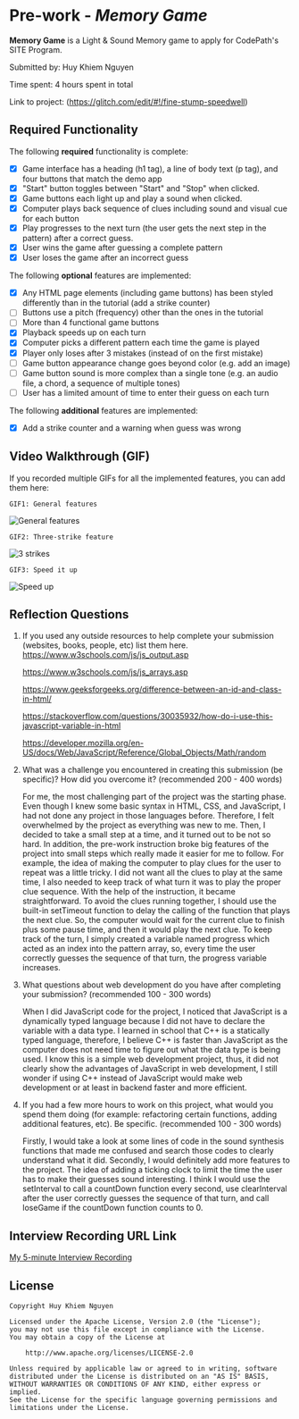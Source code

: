 # Pre-work - *Memory Game*

**Memory Game** is a Light & Sound Memory game to apply for CodePath's SITE Program. 

Submitted by: Huy Khiem Nguyen

Time spent: 4 hours spent in total

Link to project: (https://glitch.com/edit/#!/fine-stump-speedwell)

## Required Functionality

The following **required** functionality is complete:

* [x] Game interface has a heading (h1 tag), a line of body text (p tag), and four buttons that match the demo app
* [x] "Start" button toggles between "Start" and "Stop" when clicked. 
* [x] Game buttons each light up and play a sound when clicked. 
* [x] Computer plays back sequence of clues including sound and visual cue for each button
* [x] Play progresses to the next turn (the user gets the next step in the pattern) after a correct guess. 
* [x] User wins the game after guessing a complete pattern
* [x] User loses the game after an incorrect guess

The following **optional** features are implemented:

* [x] Any HTML page elements (including game buttons) has been styled differently than in the tutorial (add a strike counter)
* [ ] Buttons use a pitch (frequency) other than the ones in the tutorial
* [ ] More than 4 functional game buttons
* [x] Playback speeds up on each turn
* [x] Computer picks a different pattern each time the game is played
* [x] Player only loses after 3 mistakes (instead of on the first mistake)
* [ ] Game button appearance change goes beyond color (e.g. add an image)
* [ ] Game button sound is more complex than a single tone (e.g. an audio file, a chord, a sequence of multiple tones)
* [ ] User has a limited amount of time to enter their guess on each turn

The following **additional** features are implemented:

- [x] Add a strike counter and a warning when guess was wrong

## Video Walkthrough (GIF)

If you recorded multiple GIFs for all the implemented features, you can add them here:

    GIF1: General features
    
![General features](https://i.imgur.com/Yt156d5.gif)

    GIF2: Three-strike feature
    
![3 strikes](https://i.imgur.com/AP0FPIE.gif)

    GIF3: Speed it up
    
![Speed up](https://i.imgur.com/Doaf0rt.gif)

## Reflection Questions
1. If you used any outside resources to help complete your submission (websites, books, people, etc) list them here. 
    https://www.w3schools.com/js/js_output.asp

    https://www.w3schools.com/js/js_arrays.asp

    https://www.geeksforgeeks.org/difference-between-an-id-and-class-in-html/

    https://stackoverflow.com/questions/30035932/how-do-i-use-this-javascript-variable-in-html

    https://developer.mozilla.org/en-US/docs/Web/JavaScript/Reference/Global_Objects/Math/random

2. What was a challenge you encountered in creating this submission (be specific)? How did you overcome it? (recommended 200 - 400 words) 

    For me, the most challenging part of the project was the starting phase. Even though I knew some basic syntax in HTML, CSS, and JavaScript, I had not done any project in those languages before. Therefore, I felt overwhelmed by the project as everything was new to me. Then, I decided to take a small step at a time, and it turned out to be not so hard. In addition, the pre-work instruction broke big features of the project into small steps which really made it easier for me to follow. For example, the idea of making the computer to play clues for the user to repeat was a little tricky. I did not want all the clues to play at the same time, I also needed to keep track of what turn it was to play the proper clue sequence. With the help of the instruction, it became straightforward. To avoid the clues running together, I should use the built-in setTimeout function to delay the calling of the function that plays the next clue. So, the computer would wait for the current clue to finish plus some pause time, and then it would play the next clue. To keep track of the turn, I simply created a variable named progress which acted as an index into the pattern array, so, every time the user correctly guesses the sequence of that turn, the progress variable increases.

3. What questions about web development do you have after completing your submission? (recommended 100 - 300 words) 

    When I did JavaScript code for the project, I noticed that JavaScript is a dynamically typed language because I did not have to declare the variable with a data type. I learned in school that C++ is a statically typed language, therefore, I believe  C++ is faster than JavaScript as the computer does not need time to figure out what the data type is being used. I know this is a simple web development project, thus, it did not clearly show the advantages of JavaScript in web development, I still wonder if using C++ instead of JavaScript would make web development or at least in backend faster and more efficient.

4. If you had a few more hours to work on this project, what would you spend them doing (for example: refactoring certain functions, adding additional features, etc). Be specific. (recommended 100 - 300 words) 

    Firstly, I would take a look at some lines of code in the sound synthesis functions that made me confused and search those codes to clearly understand what it did. Secondly, I would definitely add more features to the project. The idea of adding a ticking clock to limit the time the user has to make their guesses sound interesting. I think I would use the setInterval to call a countDown function every second, use clearInterval after the user correctly guesses the sequence of that turn, and call loseGame if the countDown function counts to 0.



## Interview Recording URL Link

[My 5-minute Interview Recording](https://www.loom.com/share/befd53d15a054f3a86ab64d4f11441d9)


## License

    Copyright Huy Khiem Nguyen

    Licensed under the Apache License, Version 2.0 (the "License");
    you may not use this file except in compliance with the License.
    You may obtain a copy of the License at

        http://www.apache.org/licenses/LICENSE-2.0

    Unless required by applicable law or agreed to in writing, software
    distributed under the License is distributed on an "AS IS" BASIS,
    WITHOUT WARRANTIES OR CONDITIONS OF ANY KIND, either express or implied.
    See the License for the specific language governing permissions and
    limitations under the License.
